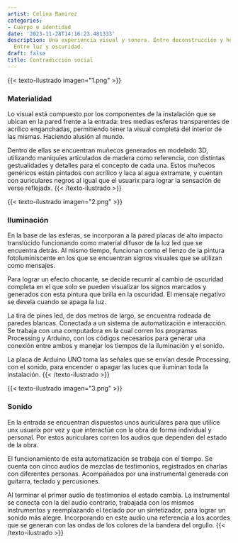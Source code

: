 ```yaml
---
artist: Celina Ramirez
categories:
- Cuerpo e identidad
date: '2023-11-28T14:16:23.481333'
description: Una experiencia visual y sonora. Entre deconstrucción y heteronorma.
  Entre luz y oscuridad.
draft: false
title: Contradicción social
---
```

{{< texto-ilustrado imagen="1.png" >}}
### Materialidad

Lo visual está compuesto por los componentes de la instalación que se ubican en la pared frente a la entrada: tres medias esferas transparentes de acrílico enganchadas, permitiendo tener la visual completa del interior de las mismas. Haciendo alusión al mundo. 

Dentro de ellas se encuentran muñecos generados en modelado 3D, utilizando maniquíes articulados de madera como referencia, con distintas gestualidades y detalles para el concepto de cada una. Estos muñecos genéricos están pintados con acrílico y laca al agua extramate, y cuentan con auriculares negros al igual que el usuarix para lograr la sensación de verse reflejadx.
{{< /texto-ilustrado >}}

{{< texto-ilustrado imagen="2.png" >}}
### Iluminación

En la base de las esferas, se incorporan a la pared placas de alto impacto translúcido funcionando como material difusor de la luz led que se encuentra detrás. Al mismo tiempo, funcionan como el lienzo de la pintura fotoluminiscente en los que se encuentran signos visuales que se utilizan como mensajes.

Para lograr un efecto chocante, se decide recurrir al cambio de oscuridad completa en el que solo se pueden visualizar los signos marcados y generados con esta pintura que brilla en la oscuridad. El mensaje negativo se devela cuando se apaga la luz.

La tira de pines led, de dos metros de largo, se encuentra rodeada de paredes blancas. Conectada a un sistema de automatización e interacción. Se trabaja con una computadora en la cual corren los programas Processing y Arduino, con los códigos necesarios para generar una conexión entre ambos y manejar los tiempos de la iluminación y el sonido.

La placa de Arduino UNO toma las señales que se envían desde Processing, con el sonido, para encender o apagar las luces que iluminan toda la instalación.
{{< /texto-ilustrado >}}

{{< texto-ilustrado imagen="3.png" >}}
### Sonido

En la entrada se encuentran dispuestos unos auriculares para que utilice unx usuarix por vez y que interactúe con la obra de forma individual y personal. Por estos auriculares corren los audios que dependen del estado de la obra.

El funcionamiento de esta automatización se trabaja con el tiempo. Se cuenta con cinco audios de mezclas de testimonios, registrados en charlas con diferentes personas. Acompañados por una instrumental generada con guitarra, teclado y percusiones. 

Al terminar el primer audio de testimonios el estado cambia. La instrumental se conecta con la del audio contrario, trabajada con los mismos instrumentos y reemplazando el teclado por un sintetizador, para lograr un sonido más alegre. Incorporando en este audio una referencia a los acordes que se generan con las ondas de los colores de la bandera del orgullo.
{{< /texto-ilustrado >}}
